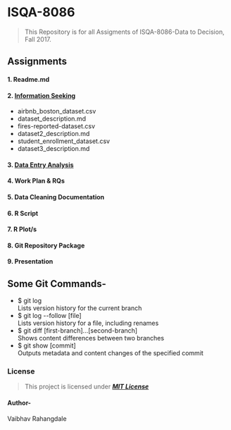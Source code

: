 # ISQA-8086
>This Repository is for all Assigments of ISQA-8086-Data to Decision, Fall 2017.

## Assignments
#### 1. Readme.md
#### 2. [Information Seeking](https://github.com/vrahangdale/ISQA-8086/tree/master/Information_Seeking)
* airbnb_boston_dataset.csv
* dataset_description.md
* fires-reported-dataset.csv
* dataset2_description.md
* student_enrollment_dataset.csv
* dataset3_description.md

#### 3. [Data Entry Analysis](https://github.com/vrahangdale/ISQA-8086/blob/master/Data_Entry_Analysis/Data_entry_analysis.md)
#### 4. Work Plan & RQs
#### 5. Data Cleaning Documentation
#### 6. R Script
#### 7. R Plot/s
#### 8. Git Repository Package
#### 9. Presentation

## Some Git Commands-
* $ git log  
Lists version history for the current branch
* $ git log --follow [file]  
Lists version history for a file, including renames
* $ git diff [first-branch]...[second-branch]  
Shows content differences between two branches
* $ git show [commit]  
Outputs metadata and content changes of the specified commit

### License
>This project is licensed under  [**_MIT License_**](https://choosealicense.com/licenses/mit/)

#### Author-
Vaibhav Rahangdale
